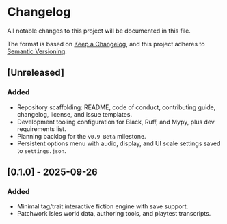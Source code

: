 # Changelog

All notable changes to this project will be documented in this file.

The format is based on [Keep a Changelog](https://keepachangelog.com/en/1.1.0/), and this project adheres to [Semantic Versioning](https://semver.org/spec/v2.0.0.html).

## [Unreleased]
### Added
- Repository scaffolding: README, code of conduct, contributing guide, changelog, license, and issue templates.
- Development tooling configuration for Black, Ruff, and Mypy, plus dev requirements list.
- Planning backlog for the `v0.9 Beta` milestone.
- Persistent options menu with audio, display, and UI scale settings saved to `settings.json`.

## [0.1.0] - 2025-09-26
### Added
- Minimal tag/trait interactive fiction engine with save support.
- Patchwork Isles world data, authoring tools, and playtest transcripts.
